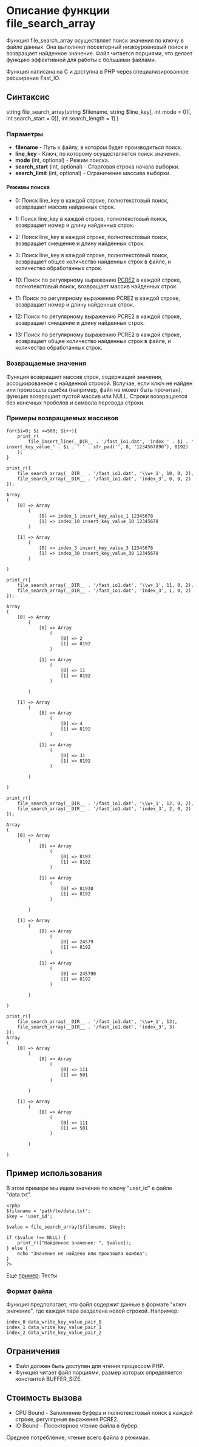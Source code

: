 # Описание функции file_search_array

Функция file_search_array осуществляет поиск значения по ключу в файле данных. 
Она выполняет посекторный низкоуровневый поиск и возвращает найденное значение. 
Файл читается порциями, что делает функцию эффективной для работы с большими файлами. 

Функция написана на C и доступна в PHP через специализированное расширение Fast_IO.

## Синтаксис

string file_search_array(string $filename, string $line_key[, int mode = 0][, int search_start = 0][, int search_length = 1] )


### Параметры

- **filename** - Путь к файлу, в котором будет производиться поиск.
- **line_key** - Ключ, по которому осуществляется поиск значения.
- **mode** (int, optional) - Режим поиска.
- **search_start** (int, optional) - Стартовая строка начала выборки.
- **search_limit** (int, optional) - Ограничение массива выборки.


#### Режимы поиска


- 0: Поиск line_key в каждой строке, полнотекстовый поиск, возвращает массив найденных строк.
- 1: Поиск line_key в каждой строке, полнотекстовый поиск, возвращает номер и длину найденных строк.
- 2: Поиск line_key в каждой строке, полнотекстовый поиск, возвращает смещение и длину найденных строк.
- 3: Поиск line_key в каждой строке, полнотекстовый поиск, возвращает общее количество найденных строк в файле, и количество обработанных строк.

- 10: Поиск по регулярному выражению [PCRE2](https://pcre2project.github.io/pcre2/doc/html/index.html) в каждой строке, полнотекстовый поиск, возвращает массив найденных строк.
- 11: Поиск по регулярному выражению PCRE2 в каждой строке, возвращает номер и длину найденных строк.
- 12: Поиск по регулярному выражению PCRE2 в каждой строке, возвращает смещение и длину найденных строк.
- 13: Поиск по регулярному выражению PCRE2 в каждой строке, возвращает общее количество найденных строк в файле, и количество обработанных строк.


### Возвращаемые значения

Функция возвращает массив строк, содержащий значения, ассоциированное с найденной строкой.
Вслучае, если ключ не найден или произошла ошибка (например, файл не может быть прочитан), функция возвращает пустой массив или NULL.
Строки возвращается без конечных пробелов и символа перевода строки.

### Примеры возвращаемых массивов

```
for($i=0; $i <=500; $i++){
	print_r(
		file_insert_line(__DIR__ . '/fast_io1.dat', 'index_' . $i . ' insert_key_value_' . $i . ' ' . str_pad('', 8, '1234567890'), 8192)
	);
}
```

```
print_r([
	file_search_array(__DIR__ . '/fast_io1.dat', '\\w+_1', 10, 0, 2),
	file_search_array(__DIR__ . '/fast_io1.dat', 'index_3', 0, 0, 2)
]);

Array
(
    [0] => Array
        (
            [0] => index_1 insert_key_value_1 12345678
            [1] => index_10 insert_key_value_10 12345678
        )

    [1] => Array
        (
            [0] => index_3 insert_key_value_3 12345678
            [1] => index_30 insert_key_value_30 12345678
        )

)
```

```
print_r([
	file_search_array(__DIR__ . '/fast_io1.dat', '\\w+_1', 11, 0, 2),
	file_search_array(__DIR__ . '/fast_io1.dat', 'index_3', 1, 0, 2)
]);

Array
(
    [0] => Array
        (
            [0] => Array
                (
                    [0] => 2
                    [1] => 8192
                )

            [1] => Array
                (
                    [0] => 11
                    [1] => 8192
                )

        )

    [1] => Array
        (
            [0] => Array
                (
                    [0] => 4
                    [1] => 8192
                )

            [1] => Array
                (
                    [0] => 31
                    [1] => 8192
                )

        )

)

```

```
print_r([
	file_search_array(__DIR__ . '/fast_io1.dat', '\\w+_1', 12, 0, 2),
	file_search_array(__DIR__ . '/fast_io1.dat', 'index_3', 2, 0, 2)
]);

Array
(
    [0] => Array
        (
            [0] => Array
                (
                    [0] => 8193
                    [1] => 8192
                )

            [1] => Array
                (
                    [0] => 81930
                    [1] => 8192
                )

        )

    [1] => Array
        (
            [0] => Array
                (
                    [0] => 24579
                    [1] => 8192
                )

            [1] => Array
                (
                    [0] => 245790
                    [1] => 8192
                )

        )

)
```

```
print_r([
	file_search_array(__DIR__ . '/fast_io1.dat', '\\w+_1', 13),
	file_search_array(__DIR__ . '/fast_io1.dat', 'index_3', 3)
]);
Array
(
    [0] => Array
        (
            [0] => Array
                (
                    [0] => 111
                    [1] => 501
                )

        )

    [1] => Array
        (
            [0] => Array
                (
                    [0] => 111
                    [1] => 501
                )

        )

)

```



## Пример использования

В этом примере мы ищем значение по ключу "user_id" в файле "data.txt".
```
<?php
$filename = 'path/to/data.txt';
$key = 'user_id';

$value = file_search_array($filename, $key);

if ($value !== NULL) {
    print_r(["Найденное значение: ", $value]);
} else {
    echo "Значение не найдено или произошла ошибка";
}
?>
```

Еще [пример](/test/readme.md): Тесты.

### Формат файла

Функция предполагает, что файл содержит данные в формате "ключ значение", где каждая пара разделена новой строкой. Например:

```
index_0 data_write_key_value_pair_0
index_1 data_write_key_value_pair_1
index_2 data_write_key_value_pair_2
```


## Ограничения

- Файл должен быть доступен для чтения процессом PHP.
- Функция читает файл порциями, размер которых определяется константой BUFFER_SIZE.

## Стоимость вызова

- CPU Bound - Заполнение буфера и полнотекстовый поиск в каждой строке, регулярные выражения PCRE2.
- IO Bound - Посекторное чтение файла в буфер.

Среднее потребление, чтение всего файла в режимах.
